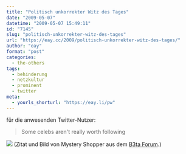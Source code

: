 ```yaml
---
title: "Politisch unkorrekter Witz des Tages"
date: "2009-05-07"
datetime: "2009-05-07 15:49:11"
id: "7145"
slug: "politisch-unkorrekter-witz-des-tages"
url: "https://eay.cc/2009/politisch-unkorrekter-witz-des-tages/"
author: "eay"
format: "post"
categories:
  - the-others
tags:
  - behinderung
  - netzkultur
  - prominent
  - twitter
meta:
  - yourls_shorturl: "https://eay.li/pw"
---
```


für die anwesenden Twitter-Nutzer:

> Some celebs aren't really worth following

![](/uploads/2009/helenkellertwitter.gif) (Zitat und Bild von Mystery Shopper aus dem [B3ta Forum](http://www.b3ta.com/board/9425689).)

